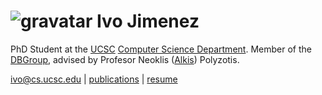 ![gravatar][g] Ivo Jimenez
===========

PhD Student at the [UCSC][uc] [Computer Science Department][cs]. Member of the [DBGroup][db], 
advised by Profesor Neoklis ([Alkis][al]) Polyzotis.

<ivo@cs.ucsc.edu> | [publications][p] | [resume][r]

[uc]: http://ucsc.edu
[cs]: http://cs.ucsc.edu
[db]: http://cs.ucsc.edu
[al]: http://cs.ucsc.edu/~alkis
[g]:  http://www.gravatar.com/avatar/8c24ad59f0873ee34968fa326fc2d8a8.png
[r]:  /cv.pdf
[p]:  http://www.informatik.uni-trier.de/~ley/db/indices/a-tree/j/Jimenez:Ivo.html
